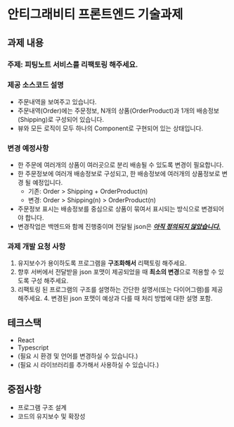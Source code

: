 # 안티그래비티 프론트엔드 기술과제

## 과제 내용

### 주제: 피팅노트 서비스를 리팩토링 해주세요.

### 제공 소스코드 설명

- 주문내역을 보여주고 있습니다.
- 주문내역(Order)에는 주문정보, N개의 상품(OrderProduct)과 1개의 배송정보(Shipping)로 구성되어 있습니다.
- 뷰와 모든 로직이 모두 하나의 Component로 구현되어 있는 상태입니다.

### 변경 예정사항

- 한 주문에 여러개의 상품이 여러곳으로 분리 배송될 수 있도록 변경이 필요합니다.
- 한 주문정보에 여러개 배송정보로 구성되고, 한 배송정보에 여러개의 상품정보로 변경 될 예정입니다.
  - 기존: Order > Shipping + OrderProduct(n)
  - 변경: Order > Shipping(n) > OrderProduct(n)
- 주문정보 표시는 배송정보를 중심으로 상품이 묶여서 표시되는 방식으로 변경되어야 합니다.
- 변경작업은 백엔드와 함께 진행중이며 전달될 json은 <u>**_아직 정의되지 않았습니다._**</u>

### 과제 개발 요청 사항

1. 유지보수가 용이하도록 프로그램을 **구조화해서** 리팩토링 해주세요.
2. 향후 서버에서 전달받을 json 포맷이 제공되었을 때 **최소의 변경**으로 적용할 수 있도록 구성 해주세요.
3. 리팩토링 된 프로그램의 구조를 설명하는 간단한 설명서(또는 다이어그램)를 제공 해주세요. 4. 변경된 json 포맷이 예상과 다를 때 처리 방법에 대한 설명 포함.

## 테크스택

- React
- Typescript
- (필요 시 환경 및 언어를 변경하실 수 있습니다.)
- (필요 시 라이브러리를 추가해서 사용하실 수 있습니다.)

## 중점사항

- 프로그램 구조 설계
- 코드의 유지보수 및 확장성
